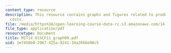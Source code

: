 ```yaml
---
content_type: resource
description: This resource contains graphs and figures related to productivity and
  costs.
file: /media/https%3A/open-learning-course-data-rc.s3.amazonaws.com/14-01sc-principles-of-microeconomics-fall-2011/1ef458b02967425a924134a2668e08c5_MIT14_01SCF11_graph09.pdf
file_type: application/pdf
resourcetype: Document
title: MIT14_01SCF11_graph09.pdf
uid: 1ef458b0-2967-425a-9241-34a2668e08c5
---
```

